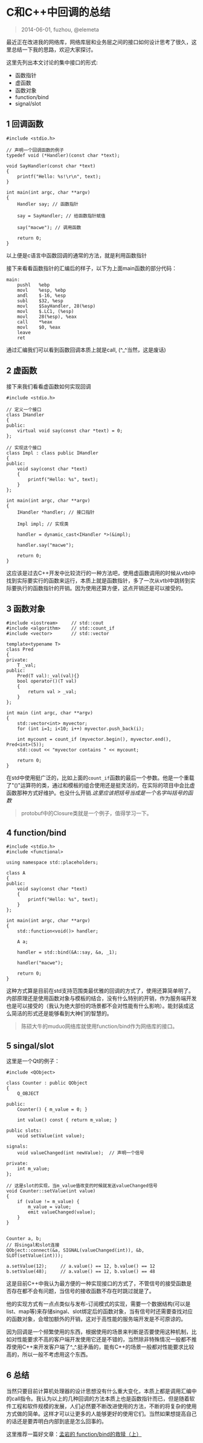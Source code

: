 # C和C++中回调的总结

> 2014-06-01, fuzhou, @elemeta


最近正在改进我的网络库，网络库层和业务层之间的接口如何设计思考了很久，这里总结一下我的思路，欢迎大家探讨。

这里先列出本文讨论的集中接口的形式:

- 函数指针
- 虚函数
- 函数对象
- function/bind
- signal/slot

## 1 回调函数

    #include <stdio.h>
    
    // 声明一个回调函数的例子
    typedef void (*Handler)(const char *text);
    
    void SayHandler(const char *text)
    {
        printf("Hello: %s!\r\n", text);
    }
    
    int main(int argc, char **argv)
    {
        Handler say; // 函数指针
        
        say = SayHandler; // 给函数指针赋值
        
        say("macwe"); // 调用函数
        
        return 0;
    }

以上便是c语言中函数回调的通常的方法，就是利用函数指针


接下来看看函数指针的汇编后的样子，以下为上面main函数的部分代码：

    main:
        pushl   %ebp
        movl    %esp, %ebp
        andl    $-16, %esp
        subl    $32, %esp
        movl    $SayHandler, 28(%esp)
        movl    $.LC1, (%esp)
        movl    28(%esp), %eax
        call    *%eax
        movl    $0, %eax
        leave
        ret

通过汇编我们可以看到函数回调本质上就是call, (^_^当然，这是废话)

## 2 虚函数

接下来我们看看虚函数如何实现回调

    #include <stdio.h>
    
    // 定义一个接口
    class IHandler 
    {
    public:
        virtual void say(const char *text) = 0;
    };
    
    // 实现这个接口
    class Impl : class public IHandler 
    {
    public:
        void say(const char *text)
        {
            printf("Hello: %s", text);
        }
    };

    int main(int argc, char **argv)
    {
        IHandler *handler; // 接口指针
        
        Impl impl; // 实现类
        
        handler = dynamic_cast<IHandler *>(&impl);
        
        handler.say("macwe");
        
        return 0;
    }

这应该是过去C++开发中比较流行的一种方法吧，使用虚函数调用的时候从vtbl中找到实际要实行的函数来运行，本质上就是函数指针，多了一次从vtbl中跳转到实际要执行的函数指针的开销。因为使用还算方便，这点开销还是可以接受的。

## 3 函数对象

    #include <iostream>     // std::cout
    #include <algorithm>    // std::count_if
    #include <vector>       // std::vector
    
    template<typename T>
    class Pred
    {
    private:
        T _val;
    public:
        Pred(T val):_val(val){}
        bool operator()(T val)
        {
            return val > _val;
        }
    };

    int main (int argc, char **argv) 
    {
        std::vector<int> myvector;
        for (int i=1; i<10; i++) myvector.push_back(i);

        int mycount = count_if (myvector.begin(), myvector.end(), Pred<int>(5));
        std::cout << "myvector contains " << mycount;

        return 0;
    }

在std中使用挺广泛的，比如上面的`count_if`函数的最后一个参数。他是一个重载了"()"运算符的类，通过和模板的组合使用还是挺灵活的，在实际的项目中会比虚函数那种方式好维护。也没什么开销.*这里应该把括号当成是一个名字叫括号的函数*

> protobuf中的Closure类就是一个例子，值得学习一下。


## 4 function/bind

    #include <stdio.h>
    #include <functional>
    
    using namespace std::placeholders;
    
    class A
    {
    public:
        void say(const char *text)
        {
            printf("Hello: %s", text);
        }
    };
    
    int main(int argc, char **argv)
    {
        std::function<void()> handler;
    
        A a;
    
        handler = std::bind(&A::say, &a, _1);
    
        handler("macwe");
    
        return 0;
    }

这种方式算是目前在std支持范围类最优雅的回调的方式了，使用还算简单明了。内部原理还是使用函数对象与模板的结合，没有什么特别的开销，作为服务端开发也是可以接受的（我认为绝大部份的场景都不会对性能有什么影响）。能封装成这么简洁的形式还是能够看到大神们的智慧的。

> 陈硕大牛的muduo网络库就使用function/bind作为网络库的接口。


## 5 singal/slot

这里是一个Qt的例子：

    #include <QObject>
    
    class Counter : public QObject
    {
        Q_OBJECT
    
    public:
        Counter() { m_value = 0; }
    
        int value() const { return m_value; }
    
    public slots:
        void setValue(int value);
 
    signals:
        void valueChanged(int newValue);  // 声明一个信号
 
    private:
        int m_value;
    };
     
    // 这是slot的实现，当m_value值改变的时候就发送valueChanged信号
    void Counter::setValue(int value)
    {
        if (value != m_value) {
            m_value = value;
            emit valueChanged(value);
        }
    }


    Counter a, b;
    // 将singal和slot连接
    QObject::connect(&a, SIGNAL(valueChanged(int)), &b, SLOT(setValue(int)));
 
    a.setValue(12);     // a.value() == 12, b.value() == 12
    b.setValue(48);     // a.value() == 12, b.value() == 48

这是目前C++中我认为最方便的一种实现接口的方式了，不管信号的接受函数是否存在都不会有问题，当信号的接收函数不存在时跳过就是了。

他的实现方式有一点点类似与发布-订阅模式的实现，需要一个数据结构(可以是list、map等)来存储singal、slot绑定后的函数对象，当有信号时还需要查找对应的函数对象，会增加额外的开销，这对于高性能的服务端开发是不可原谅的。

因为回调是一个频繁使用的东西，根据使用的场景来判断是否要使用这种机制，比如对性能要求不高的客户端开发使用它还是不错的，当然除非特殊情况一般都不推荐使用C++来开发客户端了^_^.挺矛盾的，能有C++的场景一般都对性能要求比较高的，所以一般不考虑用这个东西。


## 6 总结

当然只要目前计算机处理器的设计思想没有什么重大变化，本质上都是调用汇编中的call指令。我认为以上的几种回调的方法本质上也是函数指针而已，但是随着软件工程和软件规模的发展，人们必然要不断改进使用的方法，不断的将复杂的使用方式做的简单。这样才可以让更多的人能够更好的使用它们。当然如果想提高自己的话还是要弄明白内部到底是怎么回事的。


这里推荐一篇好文章：[孟岩的 function/bind的救赎（上）](http://blog.csdn.net/myan/article/details/5928531)